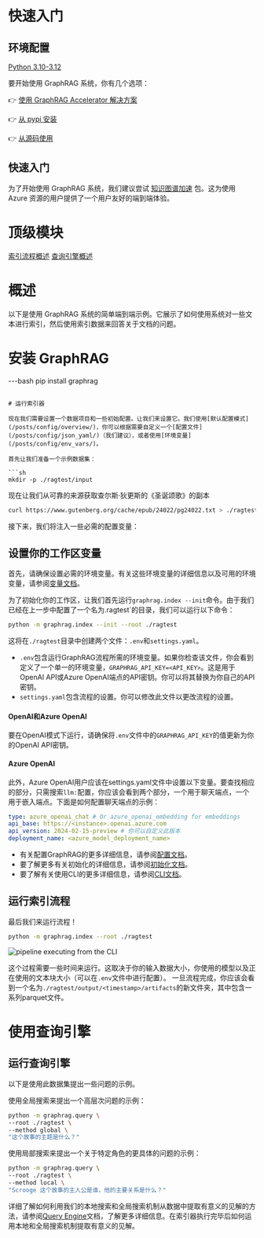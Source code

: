 
# 快速入门

## 环境配置

[Python 3.10-3.12](https://www.python.org/downloads/)

要开始使用 GraphRAG 系统，你有几个选项：

👉 [使用 GraphRAG Accelerator 解决方案](https://github.com/Azure-Samples/graphrag-accelerator) 

👉 [从 pypi 安装](https://pypi.org/project/graphrag/) 

👉 [从源码使用](/posts/developing)

## 快速入门

为了开始使用 GraphRAG 系统，我们建议尝试 [知识图谱加速](https://github.com/Azure-Samples/graphrag-accelerator) 包。这为使用 Azure 资源的用户提供了一个用户友好的端到端体验。

# 顶级模块

[索引流程概述](/posts/index/overview)
[查询引擎概述](/posts/query/overview)

# 概述

以下是使用 GraphRAG 系统的简单端到端示例。它展示了如何使用系统对一些文本进行索引，然后使用索引数据来回答关于文档的问题。

# 安装 GraphRAG

---bash
pip install graphrag
```

# 运行索引器

现在我们需要设置一个数据项目和一些初始配置。让我们来设置它。我们使用[默认配置模式](/posts/config/overview/)，你可以根据需要自定义一个[配置文件](/posts/config/json_yaml/)（我们建议），或者使用[环境变量](/posts/config/env_vars/)。

首先让我们准备一个示例数据集：

```sh
mkdir -p ./ragtest/input
```

现在让我们从可靠的来源获取查尔斯·狄更斯的《圣诞颂歌》的副本

```sh
curl https://www.gutenberg.org/cache/epub/24022/pg24022.txt > ./ragtest/input/book.txt
```

接下来，我们将注入一些必需的配置变量：

## 设置你的工作区变量

首先，请确保设置必需的环境变量。有关这些环境变量的详细信息以及可用的环境变量，请参阅[变量文档](/posts/config/overview/)。

为了初始化你的工作区，让我们首先运行`graphrag.index --init`命令。由于我们已经在上一步中配置了一个名为\.ragtest`的目录，我们可以运行以下命令：

```sh
python -m graphrag.index --init --root ./ragtest
```

这将在`./ragtest`目录中创建两个文件：`.env`和`settings.yaml`。

- `.env`包含运行GraphRAG流程所需的环境变量。如果你检查该文件，你会看到定义了一个单一的环境变量，`GRAPHRAG_API_KEY=<API_KEY>`。这是用于OpenAI API或Azure OpenAI端点的API密钥。你可以将其替换为你自己的API密钥。
- `settings.yaml`包含流程的设置。你可以修改此文件以更改流程的设置。
  <br/>

#### OpenAI和Azure OpenAI

要在OpenAI模式下运行，请确保将`.env`文件中的`GRAPHRAG_API_KEY`的值更新为你的OpenAI API密钥。

#### Azure OpenAI

此外，Azure OpenAI用户应该在settings.yaml文件中设置以下变量。要查找相应的部分，只需搜索`llm:`配置，你应该会看到两个部分，一个用于聊天端点，一个用于嵌入端点。下面是如何配置聊天端点的示例：

```yaml
type: azure_openai_chat # Or azure_openai_embedding for embeddings
api_base: https://<instance>.openai.azure.com
api_version: 2024-02-15-preview # 你可以自定义此版本
deployment_name: <azure_model_deployment_name>
```

- 有关配置GraphRAG的更多详细信息，请参阅[配置文档](/posts/config/overview/)。
- 要了解更多有关初始化的详细信息，请参阅[初始化文档](/posts/config/init/)。
- 要了解有关使用CLI的更多详细信息，请参阅[CLI文档](/posts/query/3-cli/)。

## 运行索引流程
 
最后我们来运行流程！

```sh
python -m graphrag.index --root ./ragtest
```

![pipeline executing from the CLI](/img/pipeline-running.png)

这个过程需要一些时间来运行。这取决于你的输入数据大小，你使用的模型以及正在使用的文本块大小（可以在`.env`文件中进行配置）。
一旦流程完成，你应该会看到一个名为`./ragtest/output/<timestamp>/artifacts`的新文件夹，其中包含一系列parquet文件。

# 使用查询引擎

## 运行查询引擎


以下是使用此数据集提出一些问题的示例。

使用全局搜索来提出一个高层次问题的示例：

```sh
python -m graphrag.query \
--root ./ragtest \
--method global \
"这个故事的主题是什么？"
```

使用局部搜索来提出一个关于特定角色的更具体的问题的示例：

```sh
python -m graphrag.query \
--root ./ragtest \
--method local \
"Scrooge 这个故事的主人公是谁，他的主要关系是什么？"
```

详细了解如何利用我们的本地搜索和全局搜索机制从数据中提取有意义的见解的方法，请参阅[Query Engine](/posts/query/overview)文档，了解更多详细信息。在索引器执行完毕后如何运用本地和全局搜索机制提取有意义的见解。 